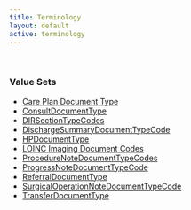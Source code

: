 ```yaml
---
title: Terminology
layout: default
active: terminology
---
```

<!-- { :.no_toc } -->
<!-- TOC  the css styling for this is \pages\assets\css\project.css under 'markdown-toc'-->
<!-- * Do not remove this line (it will not be displayed)
{:toc} -->
<!-- end TOC -->

<br/>

### Value Sets

- [Care Plan Document Type](ValueSet-2.16.840.1.113762.1.4.1099.10.html)
- [ConsultDocumentType](ValueSet-2.16.840.1.113883.11.20.9.31.html)
- [DIRSectionTypeCodes](ValueSet-2.16.840.1.113883.11.20.9.59.html)
- [DischargeSummaryDocumentTypeCode](ValueSet-2.16.840.1.113883.11.20.4.1.html)
- [HPDocumentType](ValueSet-2.16.840.1.113883.1.11.20.22.html)
- [LOINC Imaging Document Codes](ValueSet-1.3.6.1.4.1.12009.10.2.5.html)
- [ProcedureNoteDocumentTypeCodes](ValueSet-2.16.840.1.113883.11.20.6.1.html)
- [ProgressNoteDocumentTypeCode](ValueSet-2.16.840.1.113883.11.20.8.1.html)
- [ReferralDocumentType](ValueSet-2.16.840.1.113883.1.11.20.2.3.html)
- [SurgicalOperationNoteDocumentTypeCode](ValueSet-2.16.840.1.113883.11.20.1.1.html)
- [TransferDocumentType](ValueSet-2.16.840.1.113883.1.11.20.2.4.html)


